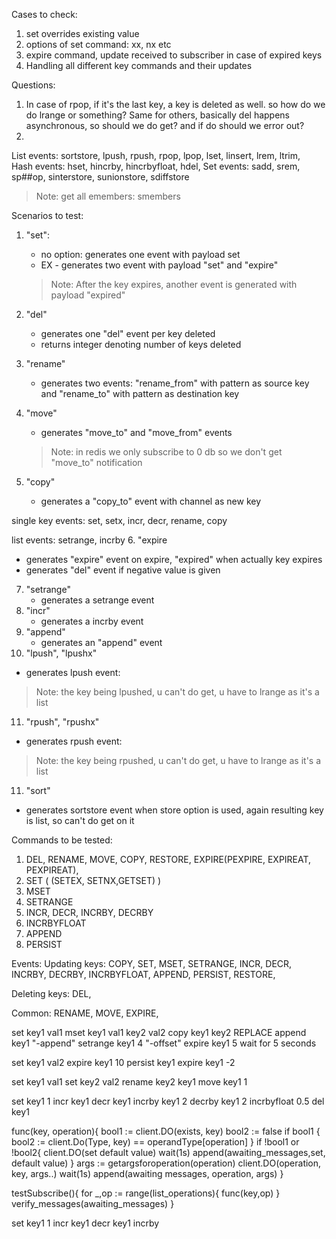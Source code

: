Cases to check:
1. set overrides existing value
2. options of set command: xx, nx etc
3. expire command, update received to subscriber in case of expired keys
4. Handling all different key commands and their updates

Questions:
1. In case of rpop, if it's the last key, a key is deleted as well. so how do we do lrange or something?
Same  for others, basically del happens asynchronous, so should we do get? and if do should we error out?
2. 

List events:
sortstore, lpush, rpush, rpop, lpop, lset, linsert, lrem, ltrim,  
Hash events: hset, hincrby, hincrbyfloat, hdel, 
Set events: sadd, srem, sp##op, sinterstore, sunionstore, sdiffstore

> Note: get all emembers: smembers



Scenarios to test:
1. "set": 
   - no option: generates one event with payload set
   - EX - generates two event with payload "set" and "expire"
   > Note: After the key expires, another event is generated with payload "expired"

2. "del"
   - generates one "del" event per key deleted
   - returns integer denoting number of keys deleted

3. "rename"
   - generates two events: "rename_from" with pattern as source key and "rename_to" with pattern as destination key

4. "move"
   - generates "move_to" and "move_from" events
   > Note: in redis we only subscribe to 0 db so we don't get "move_to" notification

5. "copy"
   - generates a "copy_to" event with channel as new key

single key events:
set, setx, incr, decr, rename, copy

list events:
setrange, incrby
6. "expire
   - generates "expire" event on expire, "expired" when actually key expires
   - generates "del" event if negative value is given

7. "setrange"
   - generates a setrange event
8. "incr"
   - generates a incrby event
9. "append"
   - generates an "append" event
10. "lpush", "lpushx"
   - generates lpush event:
   > Note: the key being lpushed, u can't do get, u have to lrange as it's a list
11. "rpush", "rpushx"
   - generates rpush event:
   > Note: the key being rpushed, u can't do get, u have to lrange as it's a list
11. "sort"
   - generates sortstore event when store option is used, again resulting key is list, so can't do get on it

Commands to be tested:
1. DEL, RENAME, MOVE, COPY, RESTORE, EXPIRE(PEXPIRE, EXPIREAT, PEXPIREAT), 
2. SET ( (SETEX, SETNX,GETSET) )
3. MSET
4. SETRANGE
5. INCR, DECR, INCRBY, DECRBY
6. INCRBYFLOAT
7. APPEND
8. PERSIST

Events:
Updating keys:
COPY, SET, MSET, SETRANGE, INCR, DECR, INCRBY, DECRBY, INCRBYFLOAT, APPEND, PERSIST, RESTORE, 

Deleting keys:
DEL, 

Common:
RENAME, MOVE, EXPIRE, 

set key1 val1
mset key1 val1 key2 val2
copy key1 key2 REPLACE
append key1 "-append"
setrange key1 4 "-offset"
expire key1 5
wait for 5 seconds

set key1 val2
expire key1 10
persist key1
expire key1 -2

set key1 val1
set key2 val2
rename key2 key1
move key1 1

set key1 1
incr key1
decr key1
incrby key1 2
decrby key1 2
incrbyfloat 0.5
del key1

func(key, operation){
   bool1 := client.DO(exists, key)
   bool2 := false
   if bool1 {
      bool2 := client.Do(Type, key) == operandType[operation]
   }
   if !bool1 or !bool2{
      client.DO(set default value)
      wait(1s)
      append(awaiting_messages,set, default value)
   }
   args := getargsforoperation(operation)
   client.DO(operation, key, args..)
   wait(1s)
   append(awaiting messages, operation, args)
}

testSubscribe(){
   for _,op := range(list_operations){
      func(key,op)
   }
   verify_messages(awaiting_messages)
}



set key1 1
incr key1
decr key1
incrby 